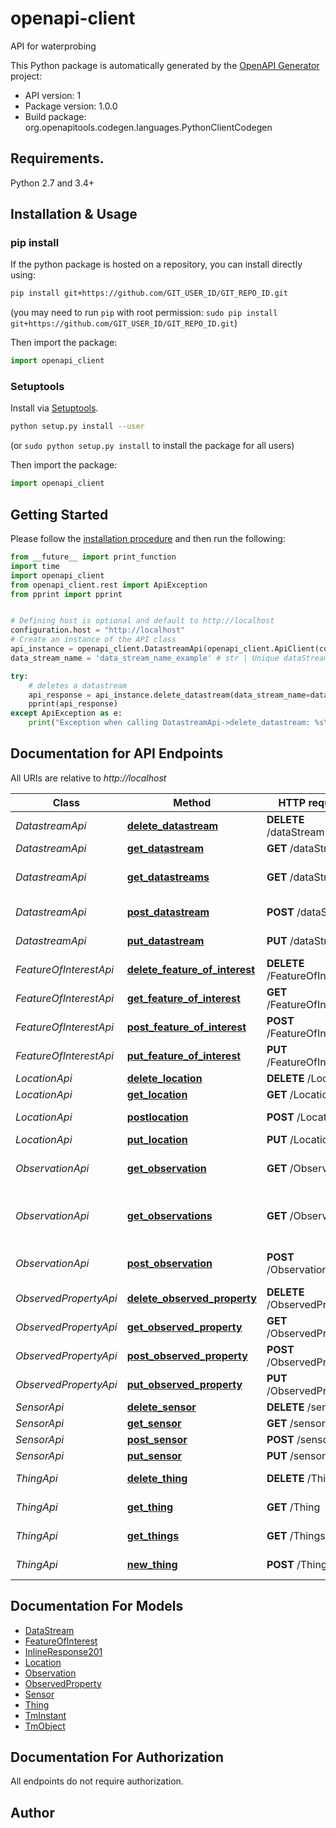 # openapi-client
API for waterprobing

This Python package is automatically generated by the [OpenAPI Generator](https://openapi-generator.tech) project:

- API version: 1
- Package version: 1.0.0
- Build package: org.openapitools.codegen.languages.PythonClientCodegen

## Requirements.

Python 2.7 and 3.4+

## Installation & Usage
### pip install

If the python package is hosted on a repository, you can install directly using:

```sh
pip install git+https://github.com/GIT_USER_ID/GIT_REPO_ID.git
```
(you may need to run `pip` with root permission: `sudo pip install git+https://github.com/GIT_USER_ID/GIT_REPO_ID.git`)

Then import the package:
```python
import openapi_client 
```

### Setuptools

Install via [Setuptools](http://pypi.python.org/pypi/setuptools).

```sh
python setup.py install --user
```
(or `sudo python setup.py install` to install the package for all users)

Then import the package:
```python
import openapi_client
```

## Getting Started

Please follow the [installation procedure](#installation--usage) and then run the following:

```python
from __future__ import print_function
import time
import openapi_client
from openapi_client.rest import ApiException
from pprint import pprint


# Defining host is optional and default to http://localhost
configuration.host = "http://localhost"
# Create an instance of the API class
api_instance = openapi_client.DatastreamApi(openapi_client.ApiClient(configuration))
data_stream_name = 'data_stream_name_example' # str | Unique dataStreamName (optional)

try:
    # deletes a datastream
    api_response = api_instance.delete_datastream(data_stream_name=data_stream_name)
    pprint(api_response)
except ApiException as e:
    print("Exception when calling DatastreamApi->delete_datastream: %s\n" % e)

```

## Documentation for API Endpoints

All URIs are relative to *http://localhost*

Class | Method | HTTP request | Description
------------ | ------------- | ------------- | -------------
*DatastreamApi* | [**delete_datastream**](docs/DatastreamApi.md#delete_datastream) | **DELETE** /dataStream | deletes a datastream
*DatastreamApi* | [**get_datastream**](docs/DatastreamApi.md#get_datastream) | **GET** /dataStream | Gets a datastream
*DatastreamApi* | [**get_datastreams**](docs/DatastreamApi.md#get_datastreams) | **GET** /dataStreams | Get all datastreams from thing
*DatastreamApi* | [**post_datastream**](docs/DatastreamApi.md#post_datastream) | **POST** /dataStream | posts a datastream
*DatastreamApi* | [**put_datastream**](docs/DatastreamApi.md#put_datastream) | **PUT** /dataStream | put to a datastream
*FeatureOfInterestApi* | [**delete_feature_of_interest**](docs/FeatureOfInterestApi.md#delete_feature_of_interest) | **DELETE** /FeatureOfInterest | deletes a FeatureOfInterest
*FeatureOfInterestApi* | [**get_feature_of_interest**](docs/FeatureOfInterestApi.md#get_feature_of_interest) | **GET** /FeatureOfInterest | gets a FeatureOfInterest
*FeatureOfInterestApi* | [**post_feature_of_interest**](docs/FeatureOfInterestApi.md#post_feature_of_interest) | **POST** /FeatureOfInterest | posting a new FeatureOfInterest
*FeatureOfInterestApi* | [**put_feature_of_interest**](docs/FeatureOfInterestApi.md#put_feature_of_interest) | **PUT** /FeatureOfInterest | updates a FeatureOfInterest
*LocationApi* | [**delete_location**](docs/LocationApi.md#delete_location) | **DELETE** /Location | deletes a sensor
*LocationApi* | [**get_location**](docs/LocationApi.md#get_location) | **GET** /Location | gets a location
*LocationApi* | [**postlocation**](docs/LocationApi.md#postlocation) | **POST** /Location | posting a new location
*LocationApi* | [**put_location**](docs/LocationApi.md#put_location) | **PUT** /Location | updates a location
*ObservationApi* | [**get_observation**](docs/ObservationApi.md#get_observation) | **GET** /Observation | Call to get observation from database
*ObservationApi* | [**get_observations**](docs/ObservationApi.md#get_observations) | **GET** /Observations | Get all observations associated to datastream
*ObservationApi* | [**post_observation**](docs/ObservationApi.md#post_observation) | **POST** /Observation | Call to write observation to database
*ObservedPropertyApi* | [**delete_observed_property**](docs/ObservedPropertyApi.md#delete_observed_property) | **DELETE** /ObservedProperty | Deletes an ObservedProperty
*ObservedPropertyApi* | [**get_observed_property**](docs/ObservedPropertyApi.md#get_observed_property) | **GET** /ObservedProperty | gets an ObservedProperty
*ObservedPropertyApi* | [**post_observed_property**](docs/ObservedPropertyApi.md#post_observed_property) | **POST** /ObservedProperty | Creates a new ObservedProperty
*ObservedPropertyApi* | [**put_observed_property**](docs/ObservedPropertyApi.md#put_observed_property) | **PUT** /ObservedProperty | updates an ObservedProperty
*SensorApi* | [**delete_sensor**](docs/SensorApi.md#delete_sensor) | **DELETE** /sensor | deletes a sensor
*SensorApi* | [**get_sensor**](docs/SensorApi.md#get_sensor) | **GET** /sensor | gets a sensor
*SensorApi* | [**post_sensor**](docs/SensorApi.md#post_sensor) | **POST** /sensor | post a sensor
*SensorApi* | [**put_sensor**](docs/SensorApi.md#put_sensor) | **PUT** /sensor | puts a sensor
*ThingApi* | [**delete_thing**](docs/ThingApi.md#delete_thing) | **DELETE** /Thing | Delete an existing probe
*ThingApi* | [**get_thing**](docs/ThingApi.md#get_thing) | **GET** /Thing | Get an existing probe
*ThingApi* | [**get_things**](docs/ThingApi.md#get_things) | **GET** /Things | Gets all things (probes)
*ThingApi* | [**new_thing**](docs/ThingApi.md#new_thing) | **POST** /Thing | Creates a new probe


## Documentation For Models

 - [DataStream](docs/DataStream.md)
 - [FeatureOfInterest](docs/FeatureOfInterest.md)
 - [InlineResponse201](docs/InlineResponse201.md)
 - [Location](docs/Location.md)
 - [Observation](docs/Observation.md)
 - [ObservedProperty](docs/ObservedProperty.md)
 - [Sensor](docs/Sensor.md)
 - [Thing](docs/Thing.md)
 - [TmInstant](docs/TmInstant.md)
 - [TmObject](docs/TmObject.md)


## Documentation For Authorization

 All endpoints do not require authorization.

## Author




